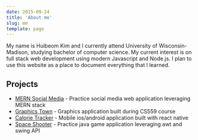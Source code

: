 ```yaml
---
date: 2015-09-24
title: 'About me'
slug: me
template: page
---
```


My name is Huibeom Kim and I currently attend University of Wisconsin-Madison, studying bachelor of computer science. My current interest is on full stack web development using modern Javascript and Node.js. I plan to use this website as a place to document everything that I learned.

## Projects

- [MERN Social Media](https://github.com/Zerro97/mern-social-media) - Practice social media web application leveraging MERN stack
- [Graphics Town](https://github.com/Zerro97/GraphicsTown) - Graphics application built during CS559 course
- [Calorie Tracker](https://github.com/Zerro97/mern-social-media) - Mobile ios/android application built with react native
- [Space Shooter](https://github.com/Zerro97/mern-social-media) - Practice java game application leveraging awt and swing API


